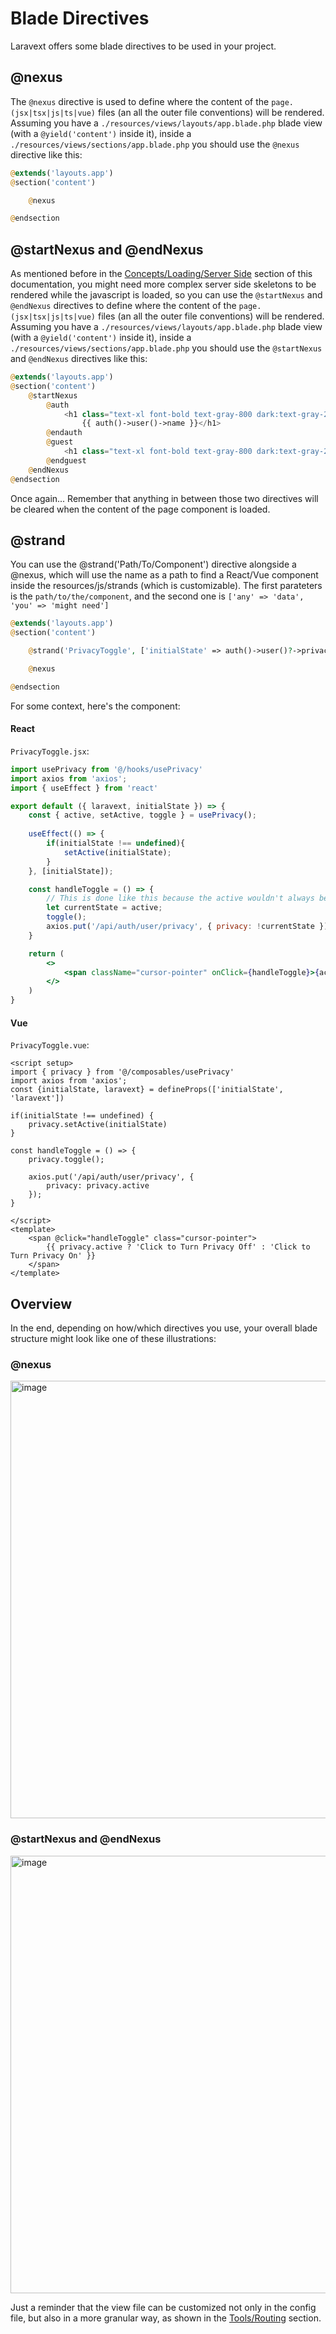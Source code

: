 # Blade Directives 

Laravext offers some blade directives to be used in your project.

## @nexus

The `@nexus` directive is used to define where the content of the `page.(jsx|tsx|js|ts|vue)` files (an all the outer file conventions) will be rendered. Assuming you have a `./resources/views/layouts/app.blade.php` blade view (with a `@yield('content')` inside it), inside a `./resources/views/sections/app.blade.php` you should use the `@nexus` directive like this:

```php
@extends('layouts.app')
@section('content')

    @nexus

@endsection
```

## @startNexus and @endNexus

As mentioned before in the [Concepts/Loading/Server Side](/concepts/file-conventions?id=server-side-blade-template) section of this documentation, you might need more complex server side skeletons to be rendered while the javascript is loaded, so you can use the `@startNexus` and `@endNexus` directives to define where the content of the `page.(jsx|tsx|js|ts|vue)` files (an all the outer file conventions) will be rendered. Assuming you have a `./resources/views/layouts/app.blade.php` blade view (with a `@yield('content')` inside it), inside a `./resources/views/sections/app.blade.php` you should use the `@startNexus` and `@endNexus` directives like this:

```php
@extends('layouts.app')
@section('content')
    @startNexus
        @auth
            <h1 class="text-xl font-bold text-gray-800 dark:text-gray-200">Welcome back,
                {{ auth()->user()->name }}</h1>
        @endauth
        @guest
            <h1 class="text-xl font-bold text-gray-800 dark:text-gray-200">Welcome, stranger</h1>
        @endguest
    @endNexus
@endsection
```

Once again... Remember that anything in between those two directives will be cleared when the content of the page component is loaded.

## @strand

You can use the @strand('Path/To/Component') directive alongside a @nexus, which will use the name as a path to find a React/Vue component inside the resources/js/strands (which is customizable). The first parateters is the `path/to/the/component`, and the second one is `['any' => 'data', 'you' => 'might need']`

```php
@extends('layouts.app')
@section('content')

    @strand('PrivacyToggle', ['initialState' => auth()->user()?->privacy ?? false])

    @nexus

@endsection
```

For some context, here's the component:

<!-- tabs:start -->

#### **React**

`PrivacyToggle.jsx`:

```jsx
import usePrivacy from '@/hooks/usePrivacy'
import axios from 'axios';
import { useEffect } from 'react'

export default ({ laravext, initialState }) => {
    const { active, setActive, toggle } = usePrivacy();
    
    useEffect(() => {
        if(initialState !== undefined){
            setActive(initialState);
        }
    }, [initialState]);

    const handleToggle = () => {
        // This is done like this because the active wouldn't always be updated immediately
        let currentState = active;
        toggle();
        axios.put('/api/auth/user/privacy', { privacy: !currentState })
    }

    return (
        <>
            <span className="cursor-pointer" onClick={handleToggle}>{active ? 'Click to Turn Privacy Off' : 'Click to Turn Privacy On'}</span>
        </>
    )
}
```

#### **Vue**

`PrivacyToggle.vue`:

```vue
<script setup>
import { privacy } from '@/composables/usePrivacy'
import axios from 'axios';
const {initialState, laravext} = defineProps(['initialState', 'laravext'])

if(initialState !== undefined) {
    privacy.setActive(initialState)
}

const handleToggle = () => {
    privacy.toggle();

    axios.put('/api/auth/user/privacy', {
        privacy: privacy.active
    });
}

</script>
<template>
    <span @click="handleToggle" class="cursor-pointer">
        {{ privacy.active ? 'Click to Turn Privacy Off' : 'Click to Turn Privacy On' }}
    </span>
</template>
```

<!-- tabs:end -->


## Overview 

In the end, depending on how/which directives you use, your overall blade structure might look like one of these illustrations:

### @nexus
<a
href="/../images/illustrations/nexus-inside-section-inside-layout.jpg" target="_blank">
<img src="/../images/illustrations/nexus-inside-section-inside-layout.jpg" alt="image" style="width: 700px"/>
</a>

### @startNexus and @endNexus
<a
href="/../images/illustrations/start-and-end-nexus-inside-section-inside-layout.jpg" target="_blank">
<img src="/../images/illustrations/start-and-end-nexus-inside-section-inside-layout.jpg" alt="image" style="width: 700px"/>
</a>

Just a reminder that the view file can be customized not only in the config file, but also in a more granular way, as shown in the [Tools/Routing](/tools/routing) section.